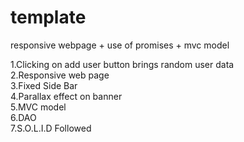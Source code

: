 # template
responsive webpage + use of promises + mvc model 


1.Clicking on add user button brings random user data <br>
2.Responsive web page  <br>
3.Fixed Side Bar  <br>
4.Parallax effect on banner  <br>
5.MVC model  <br>
6.DAO  <br>
7.S.O.L.I.D Followed  <br>
